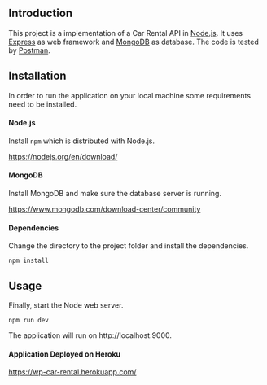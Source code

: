## Introduction

This project is a implementation of a Car Rental API in [Node.js](https://nodejs.org/en/).
It uses [Express](https://expressjs.com/) as web framework and [MongoDB](https://www.mongodb.com/) as database.
The code is tested by [Postman](https://www.postman.com/).

## Installation

In order to run the application on your local machine some requirements need to be installed.

#### Node.js

Install `npm` which is distributed with Node.js.

https://nodejs.org/en/download/

#### MongoDB

Install MongoDB and make sure the database server is running.

https://www.mongodb.com/download-center/community

#### Dependencies

Change the directory to the project folder and install the dependencies.

```
npm install
```

## Usage

Finally, start the Node web server.

```
npm run dev
```

The application will run on http://localhost:9000.

#### Application Deployed on Heroku

https://wp-car-rental.herokuapp.com/


